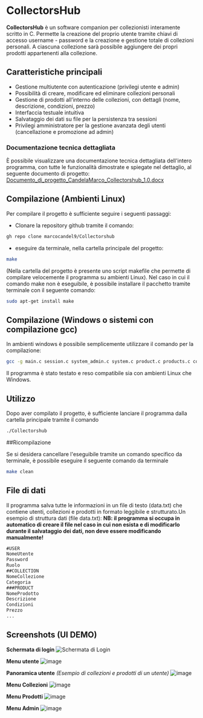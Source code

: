 # CollectorsHub

**CollectorsHub** è un software companion per collezionisti interamente scritto in C. Permette la creazione del proprio utente tramite chiavi di accesso username - password e la creazione e gestione totale di collezioni personali. A ciascuna collezione sarà possibile aggiungere dei propri prodotti appartenenti alla collezione. 

## Caratteristiche principali

- Gestione multiutente con autenticazione (privilegi utente e admin)
- Possibilità di creare, modificare ed eliminare collezioni personali
- Gestione di prodotti all’interno delle collezioni, con dettagli (nome, descrizione, condizioni, prezzo)
- Interfaccia testuale intuitiva 
- Salvataggio dei dati su file per la persistenza tra sessioni
- Privilegi amministratore per la gestione avanzata degli utenti (cancellazione e promozione ad admin)

### Documentazione tecnica dettagliata

È possibile visualizzare una documentazione tecnica dettagliata dell'intero programma, con tutte le funzionalità dimostrate e spiegate nel dettaglio, al seguente documento di progetto:
[Documento_di_progetto_CandelaMarco_Collectorshub_1.0.docx](https://github.com/user-attachments/files/20854681/Documento_di_progetto_CandelaMarco_Collectorshub_1.0.docx)



## Compilazione (Ambienti Linux)

Per compilare il progetto è sufficiente seguire i seguenti passaggi:
- Clonare la repository github tramite il comando:
```sh
gh repo clone marcocandel9/Collectorshub
```
- eseguire da terminale, nella cartella principale del progetto:
```sh
make
```
(Nella cartella del progetto è presente uno script makefile che permette di compilare velocemente il programma su ambienti Linux).
Nel caso in cui il comando make non è eseguibile, è possibile installare il pacchetto tramite terminale con il seguente comando:
```sh
sudo apt-get install make
```

## Compilazione (Windows o sistemi con compilazione gcc)
In ambienti windows è possibile semplicemente utilizzare il comando per la compilazione:
```sh
gcc -g main.c session.c system_admin.c system.c product.c products.c collection.c collections.c user.c users.c ascii_graphics.c menu.c -o main
```
Il programma è stato testato e reso compatibile sia con ambienti Linux che Windows.

## Utilizzo

Dopo aver compilato il progetto, è sufficiente lanciare il programma dalla cartella principale tramite il comando
```sh
./Collectorshub
```

##Ricompilazione

Se si desidera cancellare l'eseguibile tramite un comando specifico da terminale, è possibile eseguire il seguente comando da terminale
```sh
make clean
```

## File di dati
Il programma salva tutte le informazioni in un file di testo (data.txt) che contiene utenti, collezioni e prodotti in formato leggibile e strutturato.Un esempio di struttura dati (file data.txt):
**NB: il programma si occupa in automatico di creare il file nel caso in cui non esista e di modificarlo durante il salvataggio dei dati, non deve essere modificando manualmente!**
```txt
#USER
NomeUtente
Password
Ruolo
##COLLECTION
NomeCollezione
Categoria
###PRODUCT
NomeProdotto
Descrizione
Condizioni
Prezzo
...
```

## Screenshots (UI DEMO)

**Schermata di login**
![Schermata di Login](https://github.com/user-attachments/assets/b66723d2-79d6-44db-904e-3a47af4d790b)

**Menu utente**
![image](https://github.com/user-attachments/assets/4e8907e7-a682-45f9-b112-53c85288e3a5)

**Panoramica utente** *(Esempio di collezioni e prodotti di un utente)*
![image](https://github.com/user-attachments/assets/fc85a818-5b83-41c9-a99e-f5bc45442713)

**Menu Collezioni**
![image](https://github.com/user-attachments/assets/e5d8e7c2-9600-4dcf-8520-d771c73e8453)

**Menu Prodotti**
![image](https://github.com/user-attachments/assets/122b88ec-4e62-4777-845e-381bae0cedea)

**Menu Admin**
![image](https://github.com/user-attachments/assets/04894ea0-5136-4f42-82dc-23c9df69a9c2)




